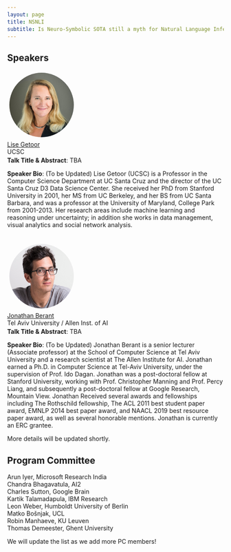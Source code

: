 ```yaml
---
layout: page
title: NSNLI
subtitle: Is Neuro-Symbolic SOTA still a myth for Natural Language Inference?
---
```


<h2>Speakers</h2>
<div class="row">
    <div class="col-sm-3 text-center" id="lgetoor" style="height: 200px">
        <img src="/assets/img/liseg.jpg" alt="Lise Getoor" class="img-circle" style="height:150px;width:150px;margin:5px;border-radius: 50%"/>
        <br/>
        <a href="https://getoor.soe.ucsc.edu/home">Lise Getoor</a>
        <br/>
        UCSC
    </div>
    <div class="col">
        <div class="col-md-12" id="lgetoor">
        <b> Talk Title & Abstract</b>: TBA
        <p><b> Speaker Bio</b>: (To be Updated) Lise Getoor (UCSC) is a Professor in the Computer Science Department at UC Santa Cruz and the director of the UC Santa Cruz D3 Data Science Center.  She received her PhD from Stanford University in 2001, her MS from UC Berkeley, and her BS from UC Santa Barbara, and was a professor at the University of Maryland, College Park from 2001-2013. Her research areas include machine learning and reasoning under uncertainty; in addition she works in data management, visual analytics and social network analysis. </p>
        </div>
    </div>
</div>
<div class="row">
<br/>
    <div class="col-sm-3 text-center" id="jberant" style="height: 200px">
        <img src="/assets/img/jberant.png" alt="Jonathan Berant" class="img-circle" style="height:150px;width:150px;margin:5px;border-radius: 50%"/>
        <br/>
        <a href="http://www.cs.tau.ac.il/~joberant/">Jonathan Berant</a>
        <br/>
        Tel Aviv University / Allen Inst. of AI
    </div>
    <div class="col">
        <div class="col-md-12" id="jberant">
        <b> Talk Title & Abstract</b>: TBA
        <p><b> Speaker Bio</b>: (To be Updated) Jonathan Berant is a senior lecturer (Associate professor) at the School of Computer Science at Tel Aviv University and a research scientist at The Allen Institute for AI. Jonathan earned a Ph.D. in Computer Science at Tel-Aviv University, under the supervision of Prof. Ido Dagan. Jonathan was a post-doctoral fellow at Stanford University, working with Prof. Christopher Manning and Prof. Percy Liang, and subsequently a post-doctoral fellow at Google Research, Mountain View. Jonathan Received several awards and fellowships including The Rothschild fellowship, The ACL 2011 best student paper award, EMNLP 2014 best paper award, and NAACL 2019 best resource paper award, as well as several honorable mentions. Jonathan is currently an ERC grantee.</p>
        </div>
    </div>
</div>

More details will be updated shortly.

<h2>Program Committee</h2>

Arun Iyer, Microsoft Research India <br>
Chandra Bhagavatula, AI2 <br>
Charles Sutton, Google Brain <br>
Kartik Talamadapula, IBM Research <br>
Leon Weber, Humboldt University of Berlin <br>
Matko Bošnjak, UCL <br>
Robin Manhaeve, KU Leuven <br>
Thomas Demeester, Ghent University <br>

We will update the list as we add more PC members! <br>

<!-- 
Luc de Raedt, KU Leuven <br>
Vivek Srikumar, University of Utah <br>
Kuldeep Meel, National University of Singapore <br>
Mausam, IIT Delhi <br>
Forough Arabshahi, Facebook <br>
Chitta Baral, Arizona State University <br>
Giuseppe Marra, KU Leuven <br>
Thomas Winters, KU Leuven <br>
Kevin Ellis, Cornell University <br>
Rishabh Singh, Google <br>
Aws Albarghouthi, Wisconsin  -->